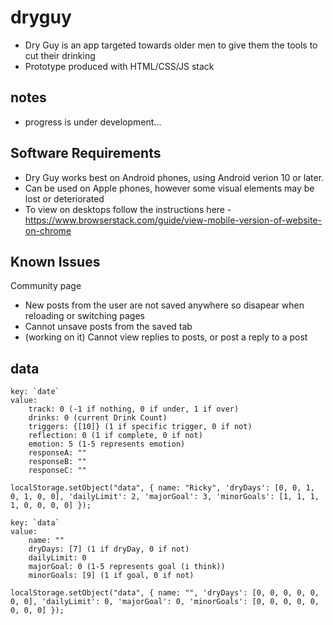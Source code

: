 # dryguy 
* Dry Guy is an app targeted towards older men to give them the tools to cut their drinking
* Prototype produced with HTML/CSS/JS stack

## notes
- progress is under development...

## Software Requirements
- Dry Guy works best on Android phones, using Android verion 10 or later.
- Can be used on Apple phones, however some visual elements may be lost or deteriorated
- To view on desktops follow the instructions here - https://www.browserstack.com/guide/view-mobile-version-of-website-on-chrome

## Known Issues
Community page
- New posts from the user are not saved anywhere so disapear when reloading or switching pages
- Cannot unsave posts from the saved tab
- (working on it) Cannot view replies to posts, or post a reply to a post

## data

```
key: `date`
value:
    track: 0 (-1 if nothing, 0 if under, 1 if over)
    drinks: 0 (current Drink Count)
    triggers: {[10]} (1 if specific trigger, 0 if not)
    reflection: 0 (1 if complete, 0 if not)
    emotion: 5 (1-5 represents emotion)
    responseA: ""
    responseB: ""
    responseC: ""
```
`localStorage.setObject("data", { name: "Ricky", 'dryDays': [0, 0, 1, 0, 1, 0, 0], 'dailyLimit': 2, 'majorGoal': 3, 'minorGoals': [1, 1, 1, 1, 0, 0, 0, 0] });`

```
key: `data`
value:
    name: "" 
    dryDays: [7] (1 if dryDay, 0 if not)
    dailyLimit: 0 
    majorGoal: 0 (1-5 represents goal (i think))
    minorGoals: [9] (1 if goal, 0 if not)
```
`localStorage.setObject("data", { name: "", 'dryDays': [0, 0, 0, 0, 0, 0, 0], 'dailyLimit': 0, 'majorGoal': 0, 'minorGoals': [0, 0, 0, 0, 0, 0, 0, 0] });`
